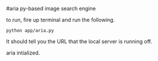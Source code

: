 #aria
py-based image search engine

to run, fire up terminal and run the following.
```
python app/aria.py
```
It should tell you the URL that the local server is running off.

aria intialized.
